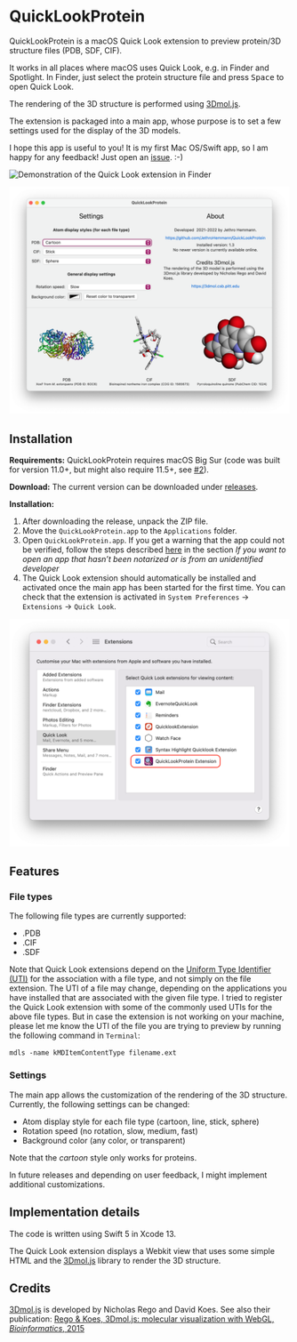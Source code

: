 # QuickLookProtein
QuickLookProtein is a macOS Quick Look extension to preview protein/3D structure files (PDB, SDF, CIF). 

It works in all places where macOS uses Quick Look, e.g. in Finder and Spotlight. In Finder, just select the protein structure file and press <kbd>Space</kbd> to open Quick Look.

The rendering of the 3D structure is performed using [3Dmol.js](https://3dmol.csb.pitt.edu). 

The extension is packaged into a main app, whose purpose is to set a few settings used for the display of the 3D models.

I hope this app is useful to you! It is my first Mac OS/Swift app, so I am happy for any feedback! Just open an [issue](https://github.com/JethroHemmann/QuickLookProtein/issues). :-)

![Demonstration of the Quick Look extension in Finder](Screenshots/QuickLook.gif "Demonstration of the Quick Look extension in Finder")

![Screenshot of the main app](Screenshots/Main_app.png "Main app used to set settings")

## Installation

**Requirements:** QuickLookProtein requires macOS Big Sur (code was built for version 11.0+, but might also require 11.5+, see [#2](https://github.com/JethroHemmann/QuickLookProtein/issues/2)).

**Download:** The current version can be downloaded under [releases](https://github.com/JethroHemmann/QuickLookProtein/releases).

**Installation:** 

1. After downloading the release, unpack the ZIP file. 
2. Move the `QuickLookProtein.app` to the `Applications` folder. 
3. Open `QuickLookProtein.app`. If you get a warning that the app could not be verified, follow the steps described [here](https://support.apple.com/en-us/102445) in the section *If you want to open an app that hasn’t been notarized or is from an unidentified developer*
5. The Quick Look extension should automatically be installed and activated once the main app has been started for the first time. You can check that the extension is activated in `System Preferences` -> `Extensions` -> `Quick Look`. 


![Screenshot of System Preferences -> Extensions -> Quick Look](Screenshots/System_Preferences_Extensions.png "System Preferences -> Extensions -> Quick Look")

## Features

### File types

The following file types are currently supported:

- .PDB
- .CIF
- .SDF

Note that Quick Look extensions depend on the [Uniform Type Identifier (UTI)](https://en.wikipedia.org/wiki/Uniform_Type_Identifier) for the association with a file type, and not simply on the file extension. The UTI of a file may change, depending on the applications you have installed that are associated with the given file type. I tried to register the Quick Look extension with some of the commonly used UTIs for the above file types. But in case the extension is not working on your machine, please let me know the UTI of the file you are trying to preview by running the following command in `Terminal`:

```shell
mdls -name kMDItemContentType filename.ext
```

### Settings

The main app allows the customization of the rendering of the 3D structure. Currently, the following settings can be changed:

- Atom display style for each file type (cartoon, line, stick, sphere)
- Rotation speed (no rotation, slow, medium, fast)
- Background color (any color, or transparent)

Note that the *cartoon* style only works for proteins.

In future releases and depending on user feedback, I might implement additional customizations.

## Implementation details

The code is written using Swift 5 in Xcode 13.

The Quick Look extension displays a Webkit view that uses some simple HTML and the [3Dmol.js](https://3dmol.csb.pitt.edu) library to render the 3D structure.

## Credits

[3Dmol.js](https://3dmol.csb.pitt.edu) is developed by Nicholas Rego and David Koes. See also their publication: [Rego & Koes, 3Dmol.js: molecular visualization with WebGL, *Bioinformatics*, 2015](https://doi.org/10.1093/bioinformatics/btu829)

